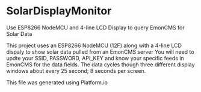 # SolarDisplayMonitor
Use ESP8266 NodeMCU and 4-line LCD Display to query EmonCMS for Solar Data

This project uses an ESP8266 NodeMCU (12F) along with a 4-line LCD dispaly to show solar data pulled from an EmonCMS server
You will need to updte your SSID, PASSWORD, API_KEY and know your specific feeds in EmonCMS for the data fields.  The data
cycles though three different display windows about every 25 second; 8 seconds per screen.

This file was generated using Platform.io
